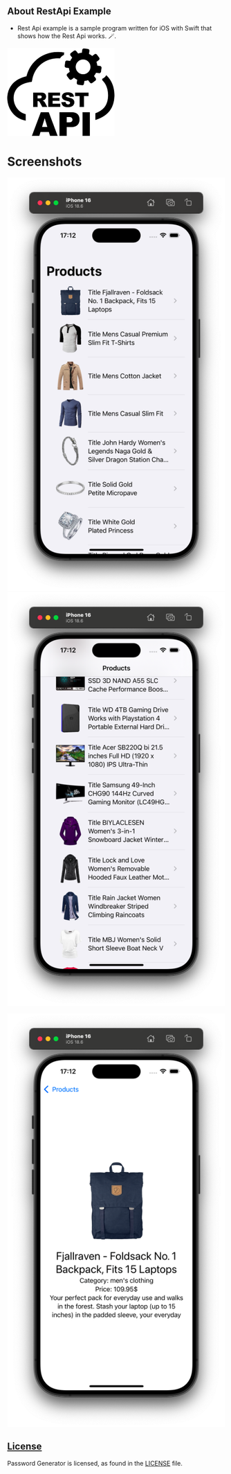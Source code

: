 ## About RestApi Example

-  Rest Api example is a sample program written for iOS with Swift that shows how the Rest Api works. 🪄.

![](/Images/RestApi.png)

# Screenshots
![](/Images/Screenshot1.png) ![](/Images/Screenshot2.png)

![](/Images/Screenshot3.png)

## [License][license]
Password Generator is licensed, as found in the [LICENSE][license] file.

[license]: LICENSE
